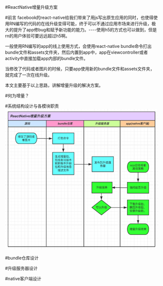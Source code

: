 #ReactNative增量升级方案

#前言
facebook的react-native给我们带来了用js写出原生应用的同时，也使得使用RN编写的代码的在线升级变得可能，终于可以不通过应用市场来进行升级，极大的提升了app修bug和赋予新功能的能力。----使用h5的方式也可以做到，但是rn的用户体验可要远远超过h5啊。

一般使用RN编写的app的线上使用方式，会使用react-native bundle命令打出bundle文件和assets文件夹，然后内置到app中，app在viewcontroller或者activity中直接加载app内部的bundle文件。

当修改了代码或者图片的时候，只要app使用新的bundle文件和assets文件夹，就完成了一次在线升级。

本文主要基于以上思路，讲解增量升级的解决方案。

#何为增量？



#系统结构设计与各模块职责
![312313123](media/312313123.png)


#bundle仓库设计

#升级服务器设计

#native客户端设计

